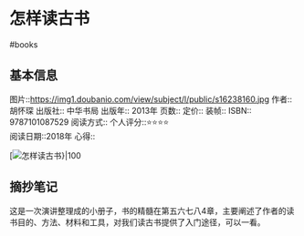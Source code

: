 # 怎样读古书
#books 
## 基本信息

图片::https://img1.doubanio.com/view/subject/l/public/s16238160.jpg
作者:: 胡怀琛
出版社:: 中华书局
出版年:: 2013年
页数:: 
定价:: 
装帧:: 
ISBN:: 9787101087529
阅读方式::
个人评分::⭐⭐⭐⭐  
阅读日期::2018年
心得::

 [![怎样读古书}|100](https://img1.doubanio.com/view/subject/l/public/s16238160.jpg )

## 摘抄笔记

这是一次演讲整理成的小册子，书的精髓在第五六七八4章，主要阐述了作者的读书目的、方法、材料和工具，对我们读古书提供了入门途径，可以一看。
